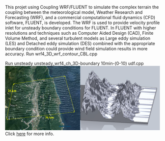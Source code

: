 This projet using Coupling WRF/FLUENT to simulate the complex terrain
the coupling between the meteorological model, Weather Research and Forecasting (WRF), and a
commercial computational fluid dynamics (CFD) software, FLUENT, is developed. 
The WRF is used to provide velocity profile inlet for unsteady boundary conditions for FLUENT. 
In FLUENT with higher resolutions and techniques such as Computer Aided Design (CAD), Finite Volume Method, and
several turbulent models as Large eddy simulation (LES) and Detached eddy simulation (DES) combined with the appropriate boundary condition
could provide wind field simulation results in more accuracy.
Run wrf4_3D_wrf_contour_CBL.cpp

Run unsteady unsteady_wrf4_ch_3D-boundary 10min-(0-10) udf.cpp
![Alt text](image.png)
Click [here]() for more info.
